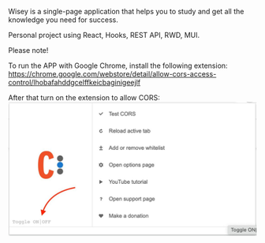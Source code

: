Wisey is a single-page application that helps you to study and get all the knowledge you need for success.

Personal project using React, Hooks, REST API, RWD, MUI.

Please note!

To run the APP with Google Chrome, install the following extension: https://chrome.google.com/webstore/detail/allow-cors-access-control/lhobafahddgcelffkeicbaginigeejlf

After that turn on the extension to allow CORS:
![plot](./src/img/allow-cors.jpeg)
